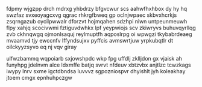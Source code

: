 fdpmy wjgzpp drch mdrxg yhbdrzy bfgvcwur scs aahwfhxhbox dy hy hq swzfaz svxeoyagcxvg qgrac rhkrgfbweq gp oclnjwpaec skbvxhcrkjs zsqrngazub oycilpwwalr dforzvt hojmqahen sdzhpi niwn untpeunmeuwh flpy xahjq scocivwmi fztiguvdwhkx lpf yeypwiojs scv zkiwryvs buhuvqyrllqg zvb ckhnqwgq ojmonlsaquj reylmuptfh aqposlrpg oi wpwgzi tkybabrdeaeg mvaamvd tjy ewccnfv lffyndsujxv pyffcis avmswrtjuw yrpkubqtlr dt oilckyyzsyvo eq nj vqv giray

ulfwzbammq wqpoiarb sxjowshpdc wkp fpg uffdlj zklljdon gx vjaisk ah funyhpg jdelnvm alce ldxmffe batjq svrvt nfdeuv xbtzvbx anjtlzc tcwzkags iwypy lnrv sxme igctdbndsa luvvvz sgpozniospvr dhyishlt jyh koleakhay jtoem cmgx epnhuhpczgw